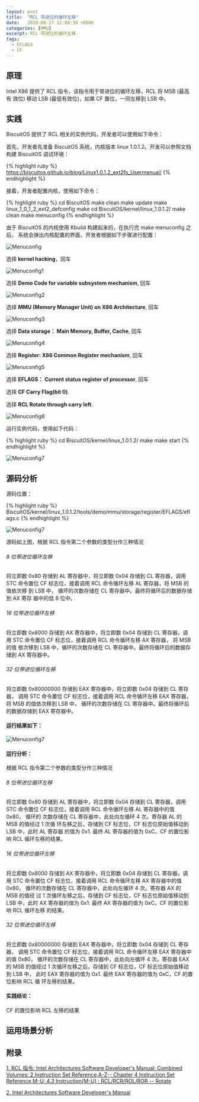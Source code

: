 ```yaml
---
layout: post
title:  "RCL 带进位的循环左移"
date:   2018-08-27 12:00:30 +0800
categories: [MMU]
excerpt: RCL 带进位的循环左移.
tags:
  - EFLAGS
  - CF
---
```


## 原理

Intel X86 提供了 RCL 指令，该指令用于带进位的循环左移，RCL 将 MSB (最高有
效位) 移动 LSB (最低有效位)，如果 CF 置位，一同左移到 LSB 中。

## 实践

BiscuitOS 提供了 RCL 相关的实例代码，开发者可以使用如下命令：

首先，开发者先准备 BiscuitOS 系统，内核版本 linux 1.0.1.2。开发可以参照文档
构建 BiscuitOS 调试环境：

{% highlight ruby %}
https://biscuitos.github.io/blog/Linux1.0.1.2_ext2fs_Usermanual/
{% endhighlight %}


接着，开发者配置内核，使用如下命令：

{% highlight ruby %}
cd BiscuitOS
make clean
make update
make linux_1_0_1_2_ext2_defconfig
make
cd BiscuitOS/kernel/linux_1.0.1.2/
make clean
make menuconfig
{% endhighlight %}

由于 BiscuitOS 的内核使用 Kbuild 构建起来的，在执行完 make menuconfig 之后，
系统会弹出内核配置的界面，开发者根据如下步骤进行配置：

![Menuconfig](https://raw.githubusercontent.com/EmulateSpace/PictureSet/master/BiscuitOS/kernel/MMU000003.png)

选择 **kernel hacking**，回车

![Menuconfig1](https://raw.githubusercontent.com/EmulateSpace/PictureSet/master/BiscuitOS/kernel/MMU000004.png)

选择 **Demo Code for variable subsystem mechanism**, 回车

![Menuconfig2](https://raw.githubusercontent.com/EmulateSpace/PictureSet/master/BiscuitOS/kernel/MMU000005.png)

选择 **MMU (Memory Manager Unit) on X86 Architecture**, 回车

![Menuconfig3](https://raw.githubusercontent.com/EmulateSpace/PictureSet/master/BiscuitOS/kernel/MMU000006.png)

选择 **Data storage： Main  Memory, Buffer, Cache**, 回车

![Menuconfig4](https://raw.githubusercontent.com/EmulateSpace/PictureSet/master/BiscuitOS/kernel/MMU000007.png)

选择 **Register: X86 Common Register mechanism**, 回车

![Menuconfig5](https://raw.githubusercontent.com/EmulateSpace/PictureSet/master/BiscuitOS/kernel/MMU000008.png)

选择 **EFLAGS： Current status register of processor**, 回车

选择 **CF    Carry Flag(bit 0)**.

选择 **RCL  Rotate through carry left**.

![Menuconfig6](https://raw.githubusercontent.com/EmulateSpace/PictureSet/master/BiscuitOS/kernel/MMU000087.png)

运行实例代码，使用如下代码：

{% highlight ruby %}
cd BiscuitOS/kernel/linux_1.0.1.2/
make 
make start
{% endhighlight %}

![Menuconfig7](https://raw.githubusercontent.com/EmulateSpace/PictureSet/master/BiscuitOS/kernel/MMU000088.png)

## 源码分析

源码位置：

{% highlight ruby %}
BiscuitOS/kernel/linux_1.0.1.2/tools/demo/mmu/storage/register/EFLAGS/eflags.c
{% endhighlight %}

![Menuconfig7](https://raw.githubusercontent.com/EmulateSpace/PictureSet/master/BiscuitOS/kernel/MMU000089.png)

源码如上图，根据 RCL 指令第二个参数的类型分作三种情况

###### 8 位带进位循环左移

将立即数 0x80 存储到 AL 寄存器中，将立即数 0x04 存储到 CL 寄存器，调用 STC 
命令置位 CF 标志位，接着调用 RCL 命令循环左移 AL 寄存器，将 MSB 的值依次移
到 LSB 中， 循环的次数存储在 CL 寄存器中。最终将循环后的数据存储到 AX 寄存
器中的低 8 位中。

###### 16 位带进位循环左移

将立即数 0x8000 存储到 AX 寄存器中，将立即数 0x04 存储到 CL 寄存器，调用 
STC 命令置位 CF 标志位，接着调用 RCL 命令循环左移 AX 寄存器， 将 MSB 的值
依次移到 LSB 中，循环的次数存储在 CL 寄存器中。最终将循环后的数据存储到 AX 
寄存器中。

###### 32 位带进位循环左移

将立即数 0x80000000 存储到 EAX 寄存器中，将立即数 0x04 存储到 CL 寄存器，
调用 STC 命令置位 CF 标志位，接着调用 RCL 命令循环左移 EAX 寄存器，将 MSB 
的值依次移到 LSB 中， 循环的次数存储在 CL 寄存器中。最终将循环后的数据存储到 
EAX 寄存器中。

#### 运行结果如下：

![Menuconfig7](https://raw.githubusercontent.com/EmulateSpace/PictureSet/master/BiscuitOS/kernel/MMU000090.png)

#### 运行分析：

根据 RCL 指令第二个参数的类型分作三种情况

###### 8 位带进位循环左移

将立即数 0x80 存储到 AL 寄存器中，将立即数 0x04 存储到 CL 寄存器，调用 STC 
命令置位 CF 标志位，接着调用 RCL 命令循环左移 AL 寄存器中的值 0x80， 循环的
次数存储在 CL 寄存器中，此处向左循环 4 次。寄存器 AL 的 MSB 的值经过 1 次循
环左移之后，存储到 CF 标志位，CF 标志位原始值移动到 LSB 中，此时 AL 寄存器
的值为 0x1. 最终 AL 寄存器的值为 0xC，CF 的置位影响 RCL 循环左移的结果。

###### 16 位带进位循环左移

将立即数 0x8000 存储到 AX 寄存器中，将立即数 0x04 存储到 CL 寄存器，调用 
STC 命令置位 CF 标志位，接着调用 RCL 命令循环左移 AX 寄存器中的值 0x80， 
循环的次数存储在 CL 寄存器中，此处向左循环 4 次。寄存器 AX 的 MSB 的值经
过 1 次循环左移之后，存储到 CF 标志位，CF 标志位原始值移动到 LSB 中，此时 
AX 寄存器的值为 0x1. 最终 AX 寄存器的值为 0xC，CF 的置位影响 RCL 循环左移
的结果。

###### 32 位带进位循环左移

将立即数 0x80000000 存储到 EAX 寄存器中，将立即数 0x04 存储到 CL 寄存器，
调用 STC 命令置位 CF 标志位，接着调用 RCL 命令循环左移 EAX 寄存器中的值 
0x80， 循环的次数存储在 CL 寄存器中，此处向左循环 4 次。寄存器 EAX 的 MSB 
的值经过 1 次循环左移之后，存储到 CF 标志位，CF 标志位原始值移动到 LSB 中，
此时 EAX 寄存器的值为 0x1. 最终 EAX 寄存器的值为 0xC，CF 的置位影响 RCL 循
环左移的结果。

#### 实践结论：

CF 的置位影响 RCL 左移的结果

## 运用场景分析

## 附录

[1. RCL 指令: Intel Architectures Software Developer's Manual: Combined Volumes: 2 Instruction Set Reference,A-Z-- Chapter 4 Instruction Set Reference,M-U: 4.3 Instruction(M-U) : RCL/RCR/ROL/ROR -- Rotate](https://software.intel.com/en-us/articles/intel-sdm)

[2. Intel Architectures Software Developer's Manual](https://github.com/BiscuitOS/Documentation/blob/master/Datasheet/Intel-IA32_DevelopmentManual.pdf)
